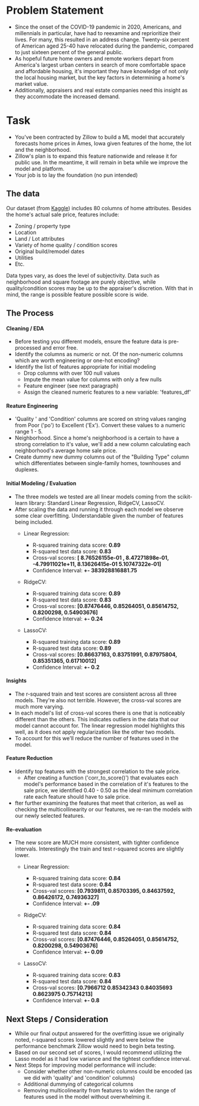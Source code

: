 # Problem Statement

- Since the onset of the COVID-19 pandemic in 2020, Americans, and millennials in particular, have had to reexamine and reprioritize their lives. For many, this resulted in an address change. Twenty-six percent  of American aged 25-40 have relocated during the pandemic, compared to just sixteen percent of the general public. 
- As hopeful future home owners and remote workers depart from America's largest urban centers in search of more comfortable space and affordable housing, it's important they have knowledge of not only the local housing market, but the key factors in determining a home's market value.
- Additionally, appraisers and real estate companies need this insight as they accommodate the increased demand.

# Task

- You've been contracted by Zillow to build a ML model that accurately forecasts home prices in Ames, Iowa given features of the home, the lot and the neighborhood.
- Zillow's plan is to expand this feature nationwide and release it for public use. In the meantime, it will remain in beta while we improve the model and platform.
- Your job is to lay the foundation (no pun intended)


## The data

Our dataset (from [Kaggle](https://www.kaggle.com/c/dsir-712-project-2-regression-challenge/data)) includes 80 columns of home attributes. Besides the home's actual sale price, features include:
- Zoning / property type
- Location
- Land / Lot attributes
- Variety of home quality / condition scores
- Original build/remodel dates
- Utilities
- Etc.

Data types vary, as does the level of subjectivity. Data such as neighborhood and square footage are purely objective, while quality/condition scores may be up to the appraiser's discretion. With that in mind, the range is possible feature possible score is wide.


## The  Process
#### Cleaning / EDA

- Before testing you different models, ensure the feature data is pre-processed and error free.
- Identify the columns as numeric or not. Of the non-numeric columns which are worth engineering or one-hot encoding?
- Identify the list of features appropriate for initial modeling
    - Drop columns with over 100 null values
    - Impute the mean value for columns with only a few nulls
    - Feature engineer (see next paragraph)
    - Assign the cleaned numeric features to a new variable: 'features_df'


#### Reature Engineering

- 'Quality ' and 'Condition' columns are scored on string values ranging from Poor ('po') to Excellent ('Ex'). Convert these values to a numeric range 1 - 5.
- Neighborhood. Since a home's neighborhood is a certain to have a strong correlation to it's value, we'll add a new column calculating each neighborhood's average home sale price.
- Create dummy new dummy columns out of the "Building Type" column which differentiates between single-family homes, townhouses and duplexes.


#### Initial Modeling / Evaluation

- The three models we tested are all linear models coming from the scikit-learn library: Standard Linear Regression, RidgeCV,  LassoCV.
- After scaling the data and running it through each model we observe some clear overfitting. Understandable given the number of features being included.
    - Linear Regression:
        - R-squared training data score: **0.89**
        - R-squared test data score: **0.83**
        - Cross-val scores: **[ 8.76526155e-01 , 8.47271898e-01, -4.79911021e+11,  8.13626415e-01 5.10747322e-01]**
        - Confidence Interval: **+- 383928816881.75**
        
    - RidgeCV:
        - R-squared training data score: **0.89**
        - R-squared test data score: **0.83**
        - Cross-val scores: **[0.87476446, 0.85264051, 0.85614752, 0.8200298,  0.54903676]**
        - Confidence Interval: **+- 0.24**

    - LassoCV:
        - R-squared training data score: **0.89**
        - R-squared test data score: **0.89**
        - Cross-val scores: **[0.86637163, 0.83751991, 0.87975804, 0.85351365, 0.61710012]**
        - Confidence Interval: **+- 0.2**


#### Insights

- The r-squared train and test scores are consistent across all three models. They're also not terrible. However, the cross-val scores are much more varying.
- In each model's list of cross-val scores there is one that is noticeably different than the others. This indicates outliers in the data that our model cannot account for. The linear regression model highlights this well, as it does not apply regularization like the other two models.
- To account for this we'll reduce the number of features used in the model.


#### Feature Reduction
- Identify top features with the strongest correlation to the sale price.
    - After creating a function ('corr_to_score()') that evaluates each model's performance based in the correlation of it's features to the sale price, we identified 0.40 - 0.50 as the ideal minimum correlation rate each feature should have to sale price.
- fter further examining the features that meet that criterion, as well as checking the multicollinearity or our features, we re-ran the models with our newly selected features.


#### Re-evaluation
- The new score are MUCH more consistent, with tighter confidence intervals. Interestingly the train and test r-squared scores are slightly lower.

    - Linear Regression:
        - R-squared training data score: **0.84**
        - R-squared test data score: **0.84**
        - Cross-val scores: **[0.7939811,  0.85703395, 0.84637592, 0.86426172, 0.74936327]**
        - Confidence Interval: **+- .09**
        
    - RidgeCV:
        - R-squared training data score: **0.84**
        - R-squared test data score: **0.84**
        - Cross-val scores: **[0.87476446, 0.85264051, 0.85614752, 0.8200298,  0.54903676]**
        - Confidence Interval: **+- 0.09**

    - LassoCV:
        - R-squared training data score: **0.83**
        - R-squared test data score: **0.84**
        - Cross-val scores: **[0.7966712  0.85342343 0.84035693 0.8623975  0.75714213]**
        - Confidence Interval: **+- 0.8**



## Next Steps / Consideration 
- While our final output answered for the overfitting issue we originally noted, r-squared scores lowered slightly and were below the performance benchmark Zillow would need to begin beta testing. 
- Based on our second set of scores, I would recommend utilizing the Lasso model as it had low variance and the tightest confidence interval.
- Next Steps for improving model performance will include:
    - Consider whether other non-numeric columns could be encoded (as we did with 'quality' and 'condition' columns)
    - Additional dummying of categorical columns
    - Removing multicolinearity from features to widen the range of features used in the model without overwhelming it.
    
    